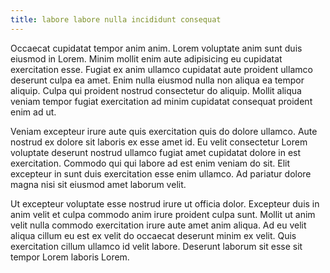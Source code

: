 ```yaml
---
title: labore labore nulla incididunt consequat
---
```


Occaecat cupidatat tempor anim anim. Lorem voluptate anim sunt duis eiusmod in Lorem. Minim mollit enim aute adipisicing eu cupidatat exercitation esse. Fugiat ex anim ullamco cupidatat aute proident ullamco deserunt culpa ea amet. Enim nulla eiusmod nulla non aliqua ea tempor aliquip. Culpa qui proident nostrud consectetur do aliquip. Mollit aliqua veniam tempor fugiat exercitation ad minim cupidatat consequat proident enim ad ut.

Veniam excepteur irure aute quis exercitation quis do dolore ullamco. Aute nostrud ex dolore sit laboris ex esse amet id. Eu velit consectetur Lorem voluptate deserunt nostrud ullamco fugiat amet cupidatat dolore in est exercitation. Commodo qui qui labore ad est enim veniam do sit. Elit excepteur in sunt duis exercitation esse enim ullamco. Ad pariatur dolore magna nisi sit eiusmod amet laborum velit.

Ut excepteur voluptate esse nostrud irure ut officia dolor. Excepteur duis in anim velit et culpa commodo anim irure proident culpa sunt. Mollit ut anim velit nulla commodo exercitation irure aute amet anim aliqua. Ad eu velit aliqua cillum eu est ex velit do occaecat deserunt minim ex velit. Quis exercitation cillum ullamco id velit labore. Deserunt laborum sit esse sit tempor Lorem laboris Lorem.